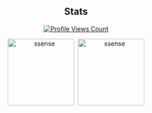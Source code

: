 <h2 align="center">Stats</h2>
<a href="https://github.com/ssense1337">
  <p align="center">
    <img src="https://komarev.com/ghpvc/?username=ssense1337" alt="Profile Views Count">
  </p>
</a>

<p align="center">
  <img height="150px" src="https://github-readme-stats.vercel.app/api?username=ssense1337&show_icons=true&count_private=true&title_color=4F8CC9&text_color=9f9f9f&bg_color=00000000&icon_color=4F8CC9" alt="ssense" />&nbsp;
  <img height="150px" src="https://github-readme-stats.vercel.app/api/top-langs/?username=ssense1337&layout=compact&count_private=true&title_color=4F8CC9&text_color=9f9f9f&bg_color=00000000&icon_color=00000000" alt="ssense" />
</p>
